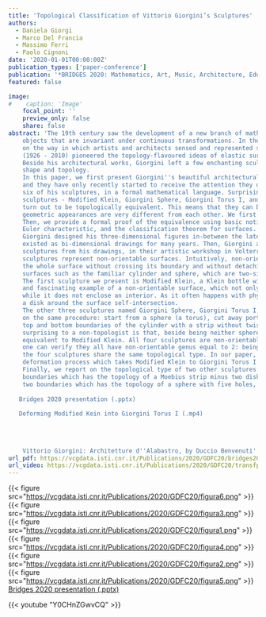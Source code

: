 ```yaml
---
title: 'Topological Classification of Vittorio Giorgini’s Sculptures'
authors:
  - Daniela Giorgi
  - Marco Del Francia
  - Massimo Ferri
  - Paolo Cignoni
date: '2020-01-01T00:00:00Z'
publication_types: ['paper-conference']
publication: '*BRIDGES 2020: Mathematics, Art, Music, Architecture, Education, Culture*'
featured: false

image:
#    caption: 'Image'
    focal_point: ''
    preview_only: false
    share: false
abstract: 'The 19th century saw the development of a new branch of mathematics, topology, which studies the properties of geometrical 
 	objects that are invariant under continuous transformations. In the subsequent decades, topology would have a great influence 
 	on the way in which artists and architects sensed and represented space. Among them, the Italian architect Vittorio Giorgini 
 	(1926 - 2010) pioneered the topology-flavoured ideas of elastic surfaces and of form as a dynamic structure. 
 	Beside his architectural works, Giorgini left a few enchanting sculptures, in which he explored the connection between 
 	shape and topology. 
 	In this paper, we first present Giorgini''s beautiful architectural designs, which were largely unrecognized in his lifetime, 
 	and they have only recently started to receive the attention they deserved. Then, we explain the topological ideas behind 
 	six of his sculptures, in a formal mathematical language. Surprisingly enough for non-mathematicians, four of his most famous 
 	sculptures - Modified Klein, Giorgini Sphere, Giorgini Torus I, and Giorgini Torus III - 
 	turn out to be topologically equivalent. This means that they can be continuously deformed into one another, even though their
 	geometric appearances are very different from each other. We first illustrate by drawing the steps in the deformation process.
 	Then, we provide a formal proof of the equivalence using basic notions from algebraic topology: non-orientable genus,
 	Euler characteristic, and the classification theorem for surfaces. 
 	Giorgini designed his three-dimensional figures in-between the late 1960''s and the first half of the 2000''s. The figures only 
 	existed as bi-dimensional drawings for many years. Then, Giorgini asked David Dainelli and Alessandro Marzetti to carve alabaster 
 	sculptures from his drawings, in their artistic workshop in Volterra (Pisa, Italy), under his direct supervision. Giorgini''s 
 	sculptures represent non-orientable surfaces. Intuitively, non-orientable surfaces are one-sided: one could paint in colour 
 	the whole surface without crossing its boundary and without detaching the brush. That would not be possible for orientable 
 	surfaces such as the familiar cylinder and sphere, which are two-sided. 
 	The first sculpture we present is Modified Klein, a Klein bottle with a disk removed. The Klein bottle is a well-known 
 	and fascinating example of a non-orientable surface, which not only is one-sided, but also closed (it has no boundaries) 
 	while it does not enclose an interior. As it often happens with physical reproductions of the Klein bottle, Giorgini cut 
 	a disk around the surface self-intersection. 
 	The other three sculptures named Giorgini Sphere, Giorgini Torus I, and Giorgini Torus III are constructed through variations 
 	on the same procedure: start from a sphere (a torus), cut away portions of the surface to make a cylinder, then connect the 
 	top and bottom boundaries of the cylinder with a strip without twisting, to get a non-orientable surface. What would sound 
 	surprising to a non-topologist is that, beside being neither spheres nor toruses, the three sculptures are topologically 
 	equivalent to Modified Klein. All four sculptures are non-orientable surfaces with one boundary, and after some calculations 
 	one can verify they all have non-orientable genus equal to 2: being the non-orientable genus a topological invariant, 
 	the four sculptures share the same topological type. In our paper, for illustration purposes, we draw eight steps in the 
 	deformation process which takes Modified Klein to Giorgini Torus I. 
 	Finally, we report on the topological type of two other sculptures: Giorgini Torus II, a non-orientable surface with three 
 	boundaries which has the topology of a Moebius strip minus two disks, and Giorgini Torus IV, a non-orientable surface with 
 	two boundaries which has the topology of a sphere with five holes, three of which are capped by Moebius strips.
 
   Bridges 2020 presentation (.pptx) 
 
   Deforming Modified Kein into Giorgini Torus I (.mp4) 
 
     
 	
 
 	Vittorio Giorgini: Architetture d''Alabastro, by Duccio Benvenuti'
url_pdf: https://vcgdata.isti.cnr.it/Publications/2020/GDFC20/bridges2020_paper_55.pdf
url_video: https://vcgdata.isti.cnr.it/Publications/2020/GDFC20/transfproj_square.mp4
---
```

{{< figure src="https://vcgdata.isti.cnr.it/Publications/2020/GDFC20/figura6.png" >}}
{{< figure src="https://vcgdata.isti.cnr.it/Publications/2020/GDFC20/figura3.png" >}}
{{< figure src="https://vcgdata.isti.cnr.it/Publications/2020/GDFC20/figura1.png" >}}
{{< figure src="https://vcgdata.isti.cnr.it/Publications/2020/GDFC20/figura4.png" >}}
{{< figure src="https://vcgdata.isti.cnr.it/Publications/2020/GDFC20/figura2.png" >}}
{{< figure src="https://vcgdata.isti.cnr.it/Publications/2020/GDFC20/figura5.png" >}}
[Bridges 2020 presentation (.pptx)](https://vcgdata.isti.cnr.it/Publicstions/2020/GDFC20/Bridges2020.pptx)

{{< youtube "Y0CHnZGwvCQ" >}}


